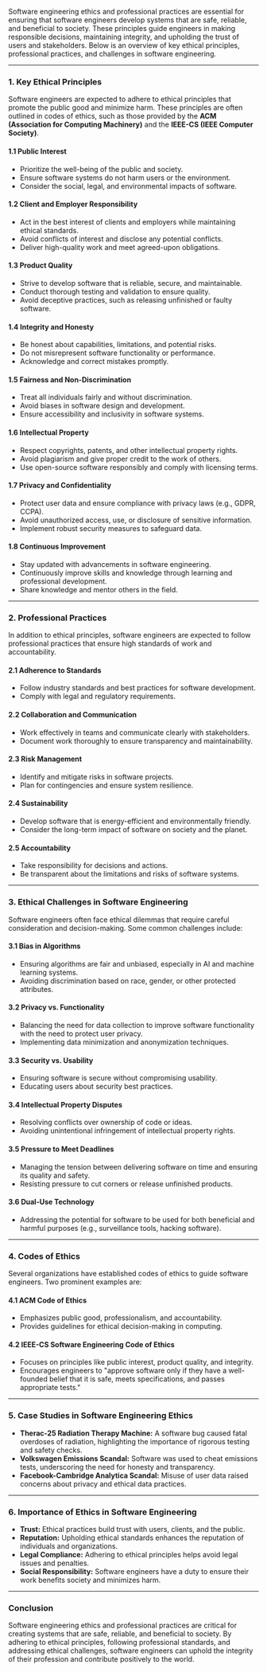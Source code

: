 Software engineering ethics and professional practices are essential for ensuring that software engineers develop systems that are safe, reliable, and beneficial to society. These principles guide engineers in making responsible decisions, maintaining integrity, and upholding the trust of users and stakeholders. Below is an overview of key ethical principles, professional practices, and challenges in software engineering.

---

### **1. Key Ethical Principles**
Software engineers are expected to adhere to ethical principles that promote the public good and minimize harm. These principles are often outlined in codes of ethics, such as those provided by the **ACM (Association for Computing Machinery)** and the **IEEE-CS (IEEE Computer Society)**.

#### **1.1 Public Interest**
- Prioritize the well-being of the public and society.
- Ensure software systems do not harm users or the environment.
- Consider the social, legal, and environmental impacts of software.

#### **1.2 Client and Employer Responsibility**
- Act in the best interest of clients and employers while maintaining ethical standards.
- Avoid conflicts of interest and disclose any potential conflicts.
- Deliver high-quality work and meet agreed-upon obligations.

#### **1.3 Product Quality**
- Strive to develop software that is reliable, secure, and maintainable.
- Conduct thorough testing and validation to ensure quality.
- Avoid deceptive practices, such as releasing unfinished or faulty software.

#### **1.4 Integrity and Honesty**
- Be honest about capabilities, limitations, and potential risks.
- Do not misrepresent software functionality or performance.
- Acknowledge and correct mistakes promptly.

#### **1.5 Fairness and Non-Discrimination**
- Treat all individuals fairly and without discrimination.
- Avoid biases in software design and development.
- Ensure accessibility and inclusivity in software systems.

#### **1.6 Intellectual Property**
- Respect copyrights, patents, and other intellectual property rights.
- Avoid plagiarism and give proper credit to the work of others.
- Use open-source software responsibly and comply with licensing terms.

#### **1.7 Privacy and Confidentiality**
- Protect user data and ensure compliance with privacy laws (e.g., GDPR, CCPA).
- Avoid unauthorized access, use, or disclosure of sensitive information.
- Implement robust security measures to safeguard data.

#### **1.8 Continuous Improvement**
- Stay updated with advancements in software engineering.
- Continuously improve skills and knowledge through learning and professional development.
- Share knowledge and mentor others in the field.

---

### **2. Professional Practices**
In addition to ethical principles, software engineers are expected to follow professional practices that ensure high standards of work and accountability.

#### **2.1 Adherence to Standards**
- Follow industry standards and best practices for software development.
- Comply with legal and regulatory requirements.

#### **2.2 Collaboration and Communication**
- Work effectively in teams and communicate clearly with stakeholders.
- Document work thoroughly to ensure transparency and maintainability.

#### **2.3 Risk Management**
- Identify and mitigate risks in software projects.
- Plan for contingencies and ensure system resilience.

#### **2.4 Sustainability**
- Develop software that is energy-efficient and environmentally friendly.
- Consider the long-term impact of software on society and the planet.

#### **2.5 Accountability**
- Take responsibility for decisions and actions.
- Be transparent about the limitations and risks of software systems.

---

### **3. Ethical Challenges in Software Engineering**
Software engineers often face ethical dilemmas that require careful consideration and decision-making. Some common challenges include:

#### **3.1 Bias in Algorithms**
- Ensuring algorithms are fair and unbiased, especially in AI and machine learning systems.
- Avoiding discrimination based on race, gender, or other protected attributes.

#### **3.2 Privacy vs. Functionality**
- Balancing the need for data collection to improve software functionality with the need to protect user privacy.
- Implementing data minimization and anonymization techniques.

#### **3.3 Security vs. Usability**
- Ensuring software is secure without compromising usability.
- Educating users about security best practices.

#### **3.4 Intellectual Property Disputes**
- Resolving conflicts over ownership of code or ideas.
- Avoiding unintentional infringement of intellectual property rights.

#### **3.5 Pressure to Meet Deadlines**
- Managing the tension between delivering software on time and ensuring its quality and safety.
- Resisting pressure to cut corners or release unfinished products.

#### **3.6 Dual-Use Technology**
- Addressing the potential for software to be used for both beneficial and harmful purposes (e.g., surveillance tools, hacking software).

---

### **4. Codes of Ethics**
Several organizations have established codes of ethics to guide software engineers. Two prominent examples are:

#### **4.1 ACM Code of Ethics**
- Emphasizes public good, professionalism, and accountability.
- Provides guidelines for ethical decision-making in computing.

#### **4.2 IEEE-CS Software Engineering Code of Ethics**
- Focuses on principles like public interest, product quality, and integrity.
- Encourages engineers to "approve software only if they have a well-founded belief that it is safe, meets specifications, and passes appropriate tests."

---

### **5. Case Studies in Software Engineering Ethics**
- **Therac-25 Radiation Therapy Machine:** A software bug caused fatal overdoses of radiation, highlighting the importance of rigorous testing and safety checks.
- **Volkswagen Emissions Scandal:** Software was used to cheat emissions tests, underscoring the need for honesty and transparency.
- **Facebook-Cambridge Analytica Scandal:** Misuse of user data raised concerns about privacy and ethical data practices.

---

### **6. Importance of Ethics in Software Engineering**
- **Trust:** Ethical practices build trust with users, clients, and the public.
- **Reputation:** Upholding ethical standards enhances the reputation of individuals and organizations.
- **Legal Compliance:** Adhering to ethical principles helps avoid legal issues and penalties.
- **Social Responsibility:** Software engineers have a duty to ensure their work benefits society and minimizes harm.

---

### **Conclusion**
Software engineering ethics and professional practices are critical for creating systems that are safe, reliable, and beneficial to society. By adhering to ethical principles, following professional standards, and addressing ethical challenges, software engineers can uphold the integrity of their profession and contribute positively to the world.
